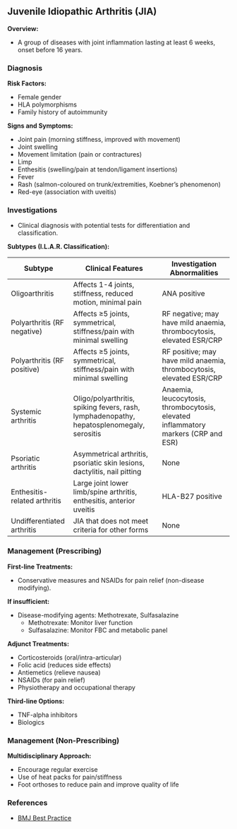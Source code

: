 ## Juvenile Idiopathic Arthritis (JIA)

**Overview:**  
- A group of diseases with joint inflammation lasting at least 6 weeks, onset before 16 years.

### Diagnosis

**Risk Factors:**
- Female gender
- HLA polymorphisms
- Family history of autoimmunity

**Signs and Symptoms:**
- Joint pain (morning stiffness, improved with movement)
- Joint swelling
- Movement limitation (pain or contractures)
- Limp
- Enthesitis (swelling/pain at tendon/ligament insertions)
- Fever
- Rash (salmon-coloured on trunk/extremities, Koebner’s phenomenon)
- Red-eye (association with uveitis)

### Investigations

- Clinical diagnosis with potential tests for differentiation and classification.
  
**Subtypes (I.L.A.R. Classification):**

| Subtype                           | Clinical Features                                                         | Investigation Abnormalities                       |
|-----------------------------------|-------------------------------------------------------------------------|--------------------------------------------------|
| Oligoarthritis                     | Affects 1-4 joints, stiffness, reduced motion, minimal pain            | ANA positive                                      |
| Polyarthritis (RF negative)        | Affects ≥5 joints, symmetrical, stiffness/pain with minimal swelling    | RF negative; may have mild anaemia, thrombocytosis, elevated ESR/CRP |
| Polyarthritis (RF positive)        | Affects ≥5 joints, symmetrical, stiffness/pain with minimal swelling    | RF positive; may have mild anaemia, thrombocytosis, elevated ESR/CRP |
| Systemic arthritis                 | Oligo/polyarthritis, spiking fevers, rash, lymphadenopathy, hepatosplenomegaly, serositis | Anaemia, leucocytosis, thrombocytosis, elevated inflammatory markers (CRP and ESR) |
| Psoriatic arthritis                | Asymmetrical arthritis, psoriatic skin lesions, dactylitis, nail pitting | None                                             |
| Enthesitis-related arthritis       | Large joint lower limb/spine arthritis, enthesitis, anterior uveitis    | HLA-B27 positive                                  |
| Undifferentiated arthritis         | JIA that does not meet criteria for other forms                         | None                                             |

### Management (Prescribing)

**First-line Treatments:**
- Conservative measures and NSAIDs for pain relief (non-disease modifying).

**If insufficient:**
- Disease-modifying agents: Methotrexate, Sulfasalazine
  - Methotrexate: Monitor liver function
  - Sulfasalazine: Monitor FBC and metabolic panel

**Adjunct Treatments:**
- Corticosteroids (oral/intra-articular)
- Folic acid (reduces side effects)
- Antiemetics (relieve nausea)
- NSAIDs (for pain relief)
- Physiotherapy and occupational therapy

**Third-line Options:**
- TNF-alpha inhibitors
- Biologics

### Management (Non-Prescribing)

**Multidisciplinary Approach:**
- Encourage regular exercise 
- Use of heat packs for pain/stiffness
- Foot orthoses to reduce pain and improve quality of life

### References
- [BMJ Best Practice](https://bestpractice.bmj.com/topics/en-gb/806/pdf/806.pdf)